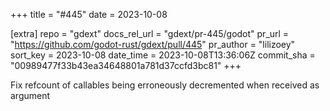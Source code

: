 +++
title = "#445"
date = 2023-10-08

[extra]
repo = "gdext"
docs_rel_url = "gdext/pr-445/godot"
pr_url = "https://github.com/godot-rust/gdext/pull/445"
pr_author = "lilizoey"
sort_key = 2023-10-08
date_time = 2023-10-08T13:36:06Z
commit_sha = "00989477f33b43ea34648801a781d37ccfd3bc81"
+++

Fix refcount of callables being erroneously decremented when received as argument
